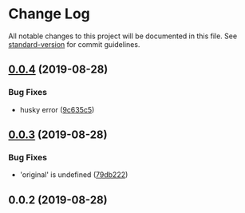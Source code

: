 # Change Log

All notable changes to this project will be documented in this file. See [standard-version](https://github.com/conventional-changelog/standard-version) for commit guidelines.

<a name="0.0.4"></a>
## [0.0.4](https://github.com/zhongzhi107/eslint-config-qunar-typescript/compare/v0.0.3...v0.0.4) (2019-08-28)


### Bug Fixes

* husky error ([9c635c5](https://github.com/zhongzhi107/eslint-config-qunar-typescript/commit/9c635c5))



<a name="0.0.3"></a>
## [0.0.3](https://github.com/zhongzhi107/eslint-config-qunar-typescript/compare/v0.0.2...v0.0.3) (2019-08-28)


### Bug Fixes

* 'original' is undefined ([79db222](https://github.com/zhongzhi107/eslint-config-qunar-typescript/commit/79db222))



<a name="0.0.2"></a>
## 0.0.2 (2019-08-28)
